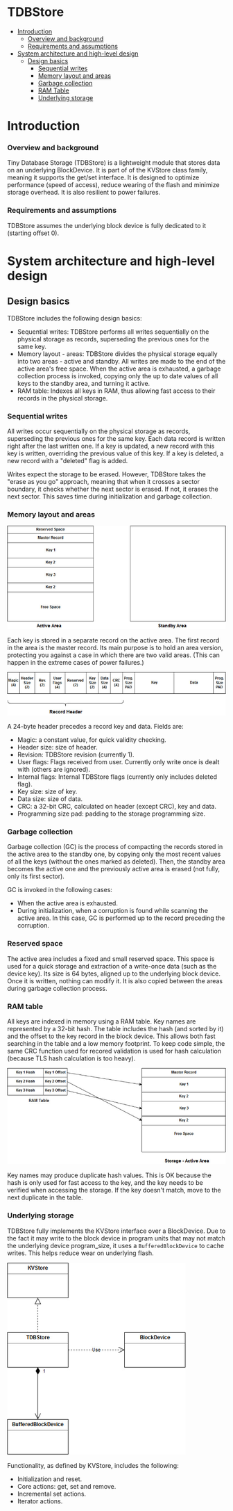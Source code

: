 # TDBStore
- [Introduction](#introduction)
    + [Overview and background](#overview-and-background)
    + [Requirements and assumptions](#requirements-and-assumptions)
- [System architecture and high-level design](#system-architecture-and-high-level-design)
  * [Design basics](#design-basics)
    + [Sequential writes](#sequential-writes)
    + [Memory layout and areas](#memory-layout-and-areas)
    + [Garbage collection](#garbage-collection)
    + [RAM Table](#ram-table)
    + [Underlying storage](#underlying-storage)

# Introduction

### Overview and background

Tiny Database Storage (TDBStore) is a lightweight module that stores data on an underlying BlockDevice. It is part of of the KVStore class family, meaning it supports the get/set interface. It is designed to optimize performance (speed of access), reduce wearing of the flash and minimize storage overhead. It is also resilient to power failures.

### Requirements and assumptions

TDBStore assumes the underlying block device is fully dedicated to it (starting offset 0).

# System architecture and high-level design

## Design basics

TDBStore includes the following design basics:
- Sequential writes: TDBStore performs all writes sequentially on the physical storage as records, superseding the previous ones for the same key.
- Memory layout - areas: TDBStore divides the physical storage equally into two areas - active and standby. All writes are made to the end of the active area's free space. When the active area is exhausted, a garbage collection process is invoked, copying only the up to date values of all keys to the standby area, and turning it active.
- RAM table: Indexes all keys in RAM, thus allowing fast access to their records in the physical storage.

### Sequential writes

All writes occur sequentially on the physical storage as records, superseding the previous ones for the same key. Each data record is written right after the last written one. If a key is updated, a new record with this key is written, overriding the previous value of this key. If a key is deleted, a new record with a "deleted" flag is added.

Writes expect the storage to be erased. However, TDBStore takes the "erase as you go" approach, meaning that when it crosses a sector boundary, it checks whether the next sector is erased. If not, it erases the next sector. This saves time during initialization and garbage collection.

### Memory layout and areas

![TDBStore Areas](./TDBStore_areas.jpg)

Each key is stored in a separate record on the active area. The first record in the area is the master record. Its main purpose is to hold an area version, protecting you against a case in which there are two valid areas. (This can happen in the extreme cases of power failures.)

![TDBStore Record](./TDBStore_record.jpg)

A 24-byte header precedes a record key and data. Fields are:

- Magic: a constant value, for quick validity checking.
- Header size: size of header.
- Revision: TDBStore revision (currently 1).
- User flags: Flags received from user. Currently only write once is dealt with (others are ignored).
- Internal flags: Internal TDBStore flags (currently only includes deleted flag).
- Key size: size of key.
- Data size: size of data.
- CRC: a 32-bit CRC, calculated on header (except CRC), key and data.
- Programming size pad: padding to the storage programming size.

### Garbage collection

Garbage collection (GC) is the process of compacting the records stored in the active area to the standby one, by copying only the most recent values of all the keys (without the ones marked as deleted). Then, the standby area becomes the active one and the previously active area is erased (not fully, only its first sector).

GC is invoked in the following cases:

- When the active area is exhausted.
- During initialization, when a corruption is found while scanning the active area. In this case, GC is performed up to the record preceding the corruption.

### Reserved space

The active area includes a fixed and small reserved space. This space is used for a quick storage and extraction of a write-once data (such as the device key). Its size is 64 bytes, aligned up to the underlying block device. Once it is written, nothing can modify it. It is also copied between the areas during garbage collection process.

### RAM table

All keys are indexed in memory using a RAM table. Key names are represented by a 32-bit hash. The table includes the hash (and sorted by it) and the offset to the key record in the block device. This allows both fast searching in the table and a low memory footprint. To keep code simple, the same CRC function used for recored validation is used for hash calculation (because TLS hash calculation is too heavy).

![TDBStore RAM Table](./TDBStore_ram_table.jpg)

Key names may produce duplicate hash values. This is OK because the hash is only used for fast access to the key, and the key needs to be verified when accessing the storage. If the key doesn't match, move to the next duplicate in the table.

### Underlying storage

TDBStore fully implements the KVStore interface over a BlockDevice. Due to the fact it may write to the block device in program units that may not match the underlying device program_size, it uses a `BufferedBlockDevice` to cache writes. This helps reduce wear on underlying flash.

![TDBStore Class Hierarchy](./TDBStore_class_hierarchy.jpg)

Functionality, as defined by KVStore, includes the following:

- Initialization and reset.
- Core actions: get, set and remove.
- Incremental set actions.
- Iterator actions.
